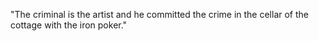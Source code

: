 "The criminal is the artist and he committed the crime in the cellar of the cottage with the iron poker."